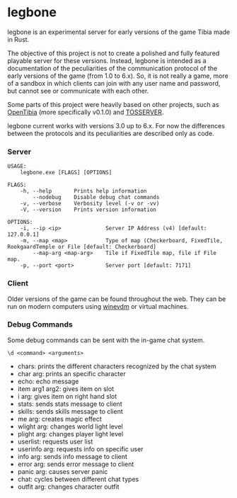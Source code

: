 legbone
===============

legbone is an experimental server for early versions of the game Tibia made in Rust.

The objective of this project is not to create a polished and fully featured playable server for these versions. Instead, legbone is intended as a documentation of the peculiarities of the communication protocol of the early versions of the game (from 1.0 to 6.x). So, it is not really a game, more of a sandbox in which clients can join with any user name and password, but cannot see or communicate with each other.

Some parts of this project were heavily based on other projects, such as [OpenTibia](https://sourceforge.net/projects/opentibia/) (more specifically v0.1.0) and [TOSSERVER](https://sourceforge.net/projects/tosserver/).

legbone current works with versions 3.0 up to 6.x. For now the differences between the protocols and its peculiarities are described only as code.

### Server

```
USAGE:
    legbone.exe [FLAGS] [OPTIONS]

FLAGS:
    -h, --help       Prints help information
        --nodebug    Disable debug chat commands
    -v, --verbose    Verbosity level (-v or -vv)
    -V, --version    Prints version information

OPTIONS:
    -i, --ip <ip>              Server IP Address (v4) [default: 127.0.0.1]
    -m, --map <map>            Type of map (Checkerboard, FixedTile, RookgaardTemple or File [default: Checkerboard]
        --map-arg <map-arg>    Tile if FixedTile map, file if File map.
    -p, --port <port>          Server port [default: 7171]
```

### Client

Older versions of the game can be found throughout the web. They can be run on modern computers using [winevdm](https://github.com/otya128/winevdm) or virtual machines. 

### Debug Commands

Some debug commands can be sent with the in-game chat system.

`\d <command> <arguments>`

* chars: prints the different characters recognized by the chat system
* char arg: prints an specific character
* echo: echo message
* item arg1 arg2: gives item on slot
* i arg: gives item on right hand slot
* stats: sends stats message to client
* skills: sends skills message to client
* me arg: creates magic effect
* wlight arg: changes world light level
* plight arg: changes player light level
* userlist: requests user list
* userinfo arg: requests info on specific user
* info arg: sends info message to client
* error arg: sends error message to client
* panic arg: causes server panic
* chat: cycles between different chat types
* outfit arg: changes character outfit
